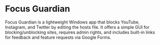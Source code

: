# Focus Guardian

Focus Guardian is a lightweight Windows app that blocks YouTube, Instagram, and Twitter by editing the hosts file.
It offers a simple GUI for blocking/unblocking sites, requires admin rights, and includes built-in links for feedback and feature requests via Google Forms.
